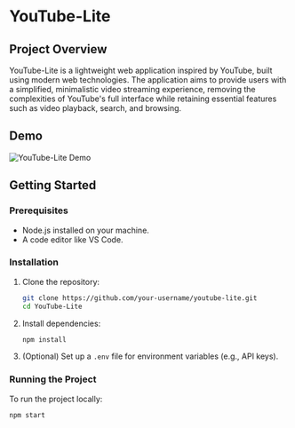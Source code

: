 # YouTube-Lite

## Project Overview

YouTube-Lite is a lightweight web application inspired by YouTube, built using modern web technologies. The application aims to provide users with a simplified, minimalistic video streaming experience, removing the complexities of YouTube's full interface while retaining essential features such as video playback, search, and browsing.

## Demo

![YouTube-Lite Demo]()


## Getting Started

### Prerequisites

- Node.js installed on your machine.
- A code editor like VS Code.

### Installation

1. Clone the repository:

    ```bash
    git clone https://github.com/your-username/youtube-lite.git
    cd YouTube-Lite
    ```

2. Install dependencies:

    ```bash
    npm install
    ```

3. (Optional) Set up a `.env` file for environment variables (e.g., API keys).

### Running the Project

To run the project locally:

```bash
npm start
